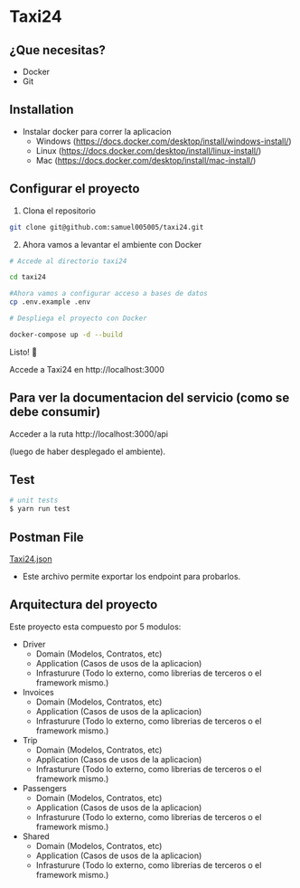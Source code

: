 [circleci-image]: https://img.shields.io/circleci/build/github/nestjs/nest/master?token=abc123def456
[circleci-url]: https://circleci.com/gh/nestjs/nest

  <p align="center"><h1>Taxi24</h1></p>

## ¿Que necesitas?

- Docker
- Git

## Installation

- Instalar docker para correr la aplicacion
  - Windows (https://docs.docker.com/desktop/install/windows-install/)
  - Linux (https://docs.docker.com/desktop/install/linux-install/)
  - Mac (https://docs.docker.com/desktop/install/mac-install/)

## Configurar el proyecto

1. Clona el repositorio

```bash
git clone git@github.com:samuel005005/taxi24.git
```

2. Ahora vamos a levantar el ambiente con Docker

```bash
# Accede al directorio taxi24

cd taxi24

#Ahora vamos a configurar acceso a bases de datos
cp .env.example .env

# Despliega el proyecto con Docker

docker-compose up -d --build
```

Listo! 🚀

Accede a Taxi24 en http://localhost:3000

## Para ver la documentacion del servicio (como se debe consumir)

Acceder a la ruta http://localhost:3000/api

(luego de haber desplegado el ambiente).

## Test

```bash
# unit tests
$ yarn run test
```

## Postman File

[Taxi24.json](./Taxi24.postman_collection.json)

- Este archivo permite exportar los endpoint para probarlos.

## Arquitectura del proyecto

Este proyecto esta compuesto por 5 modulos:

- Driver
  - Domain (Modelos, Contratos, etc)
  - Application (Casos de usos de la aplicacion)
  - Infrasturure (Todo lo externo, como librerias de terceros o el framework mismo.)
- Invoices
  - Domain (Modelos, Contratos, etc)
  - Application (Casos de usos de la aplicacion)
  - Infrasturure (Todo lo externo, como librerias de terceros o el framework mismo.)
- Trip
  - Domain (Modelos, Contratos, etc)
  - Application (Casos de usos de la aplicacion)
  - Infrasturure (Todo lo externo, como librerias de terceros o el framework mismo.)
- Passengers
  - Domain (Modelos, Contratos, etc)
  - Application (Casos de usos de la aplicacion)
  - Infrasturure (Todo lo externo, como librerias de terceros o el framework mismo.)
- Shared
  - Domain (Modelos, Contratos, etc)
  - Application (Casos de usos de la aplicacion)
  - Infrasturure (Todo lo externo, como librerias de terceros o el framework mismo.)
